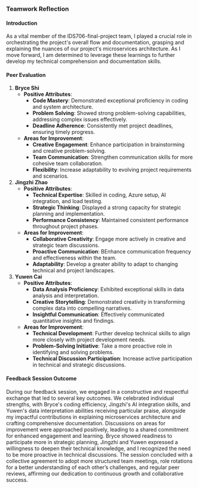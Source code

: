 ### Teamwork Reflection

#### Introduction
As a vital member of the IDS706-final-project team, I played a crucial role in orchestrating the project's overall flow and documentation, grasping and explaining the nuances of our project's microservices architecture. As I move forward, I am determined to leverage these learnings to further develop my technical comprehension and documentation skills. 

#### Peer Evaluation

1. **Bryce Shi**
    - **Positive Attributes**:
        - **Code Mastery**: Demonstrated exceptional proficiency in coding and system architecture.
        - **Problem Solving**: Showed strong problem-solving capabilities, addressing complex issues effectively.
        - **Deadline Adherence**: Consistently met project deadlines, ensuring timely progress.
    - **Areas for Improvement**:
        - **Creative Engagement**: Enhance participation in brainstorming and creative problem-solving.
        - **Team Communication**: Strengthen communication skills for more cohesive team collaboration.
        - **Flexibility**: Increase adaptability to evolving project requirements and scenarios.
2. **Jingzhi Zhao**
    - **Positive Attributes**:
        - **Technical Expertise**: Skilled in coding, Azure setup, AI integration, and load testing.
        - **Strategic Thinking**: Displayed a strong capacity for strategic planning and implementation.
        - **Performance Consistency**: Maintained consistent performance throughout project phases.
    - **Areas for Improvement**:
        - **Collaborative Creativity**: Engage more actively in creative and strategic team discussions.
        - **Proactive Communication**: BEnhance communication frequency and effectiveness within the team.
        - **Adaptability**: Develop a greater ability to adapt to changing technical and project landscapes.
4. **Yuwen Cai**
    - **Positive Attributes**:
        - **Data Analysis Proficiency**: Exhibited exceptional skills in data analysis and interpretation.
        - **Creative Storytelling**: Demonstrated creativity in transforming complex data into compelling narratives.
        - **Insightful Communication**: Effectively communicated quantitative insights and findings.
    - **Areas for Improvement**:
        - **Technical Development**: Further develop technical skills to align more closely with project development needs.
        - **Problem-Solving Initiative**: Take a more proactive role in identifying and solving problems.
        - **Technical Discussion Participation**: Increase active participation in technical and strategic discussions.

#### Feedback Session Outcome
During our feedback session, we engaged in a constructive and respectful exchange that led to several key outcomes. We celebrated individual strengths, with Bryce's coding efficiency, Jingzhi's AI integration skills, and Yuwen's data interpretation abilities receiving particular praise, alongside my impactful contributions in explaining microservices architecture and crafting comprehensive documentation. Discussions on areas for improvement were approached positively, leading to a shared commitment for enhanced engagement and learning. Bryce showed readiness to participate more in strategic planning, Jingzhi and Yuwen expressed a willingness to deepen their technical knowledge, and I recognized the need to be more proactive in technical discussions. The session concluded with a collective agreement to adopt more structured team meetings, role rotations for a better understanding of each other’s challenges, and regular peer reviews, affirming our dedication to continuous growth and collaborative success.